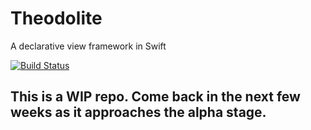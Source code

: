 # Theodolite
A declarative view framework in Swift

[![Build Status](https://www.bitrise.io/app/95ae9c6da72a4ec1/status.svg?token=70HQQLSdveC-O5U8h_2_aA&branch=master)](https://www.bitrise.io/app/95ae9c6da72a4ec1)

## This is a WIP repo. Come back in the next few weeks as it approaches the alpha stage.
